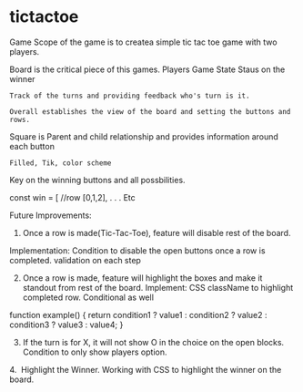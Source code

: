 # tictactoe
Game
Scope of the game is to createa simple tic tac toe game with two players.

Board is the critical piece of this games.
    Players
    Game State
    Staus on the winner

    Track of the turns and providing feedback who's turn is it.

    Overall establishes the view of the board and setting the buttons and rows.

Square is Parent and child relationship and provides information around each button

    Filled, Tik, color scheme

Key on the winning buttons and all possbilities.

const win = [
//row
[0,1,2],
.
.
.
Etc

Future Improvements:

1. Once a row is made(Tic-Tac-Toe), feature will disable rest of the board.

Implementation:
Condition to disable the open buttons once a row is completed. validation on each step

2. Once a row is made, feature will highlight the boxes and make it standout from rest of the board.
Implement: CSS className to highlight completed row. Conditional as well

function example() {
  return condition1 ? value1
    : condition2 ? value2
    : condition3 ? value3
    : value4;
}

3. If the turn is for X, it will not show O in the choice on the open blocks.
Condition to only show players option.

4.  Highlight the Winner.
Working with CSS to highlight the winner on the board.



